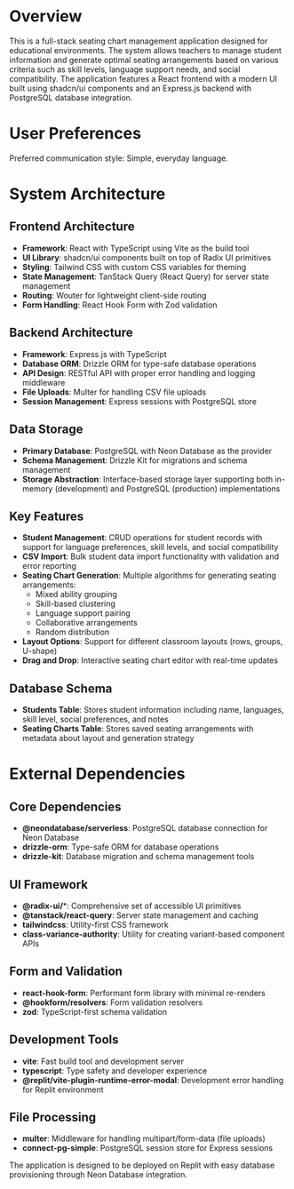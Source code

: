 # Overview

This is a full-stack seating chart management application designed for educational environments. The system allows teachers to manage student information and generate optimal seating arrangements based on various criteria such as skill levels, language support needs, and social compatibility. The application features a React frontend with a modern UI built using shadcn/ui components and an Express.js backend with PostgreSQL database integration.

# User Preferences

Preferred communication style: Simple, everyday language.

# System Architecture

## Frontend Architecture
- **Framework**: React with TypeScript using Vite as the build tool
- **UI Library**: shadcn/ui components built on top of Radix UI primitives
- **Styling**: Tailwind CSS with custom CSS variables for theming
- **State Management**: TanStack Query (React Query) for server state management
- **Routing**: Wouter for lightweight client-side routing
- **Form Handling**: React Hook Form with Zod validation

## Backend Architecture
- **Framework**: Express.js with TypeScript
- **Database ORM**: Drizzle ORM for type-safe database operations
- **API Design**: RESTful API with proper error handling and logging middleware
- **File Uploads**: Multer for handling CSV file uploads
- **Session Management**: Express sessions with PostgreSQL store

## Data Storage
- **Primary Database**: PostgreSQL with Neon Database as the provider
- **Schema Management**: Drizzle Kit for migrations and schema management
- **Storage Abstraction**: Interface-based storage layer supporting both in-memory (development) and PostgreSQL (production) implementations

## Key Features
- **Student Management**: CRUD operations for student records with support for language preferences, skill levels, and social compatibility
- **CSV Import**: Bulk student data import functionality with validation and error reporting
- **Seating Chart Generation**: Multiple algorithms for generating seating arrangements:
  - Mixed ability grouping
  - Skill-based clustering
  - Language support pairing
  - Collaborative arrangements
  - Random distribution
- **Layout Options**: Support for different classroom layouts (rows, groups, U-shape)
- **Drag and Drop**: Interactive seating chart editor with real-time updates

## Database Schema
- **Students Table**: Stores student information including name, languages, skill level, social preferences, and notes
- **Seating Charts Table**: Stores saved seating arrangements with metadata about layout and generation strategy

# External Dependencies

## Core Dependencies
- **@neondatabase/serverless**: PostgreSQL database connection for Neon Database
- **drizzle-orm**: Type-safe ORM for database operations
- **drizzle-kit**: Database migration and schema management tools

## UI Framework
- **@radix-ui/***: Comprehensive set of accessible UI primitives
- **@tanstack/react-query**: Server state management and caching
- **tailwindcss**: Utility-first CSS framework
- **class-variance-authority**: Utility for creating variant-based component APIs

## Form and Validation
- **react-hook-form**: Performant form library with minimal re-renders
- **@hookform/resolvers**: Form validation resolvers
- **zod**: TypeScript-first schema validation

## Development Tools
- **vite**: Fast build tool and development server
- **typescript**: Type safety and developer experience
- **@replit/vite-plugin-runtime-error-modal**: Development error handling for Replit environment

## File Processing
- **multer**: Middleware for handling multipart/form-data (file uploads)
- **connect-pg-simple**: PostgreSQL session store for Express sessions

The application is designed to be deployed on Replit with easy database provisioning through Neon Database integration.
